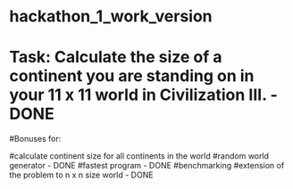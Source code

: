 # hackathon_1_work_version

# Task: Calculate the size of a continent you are standing on in your 11 x 11 world in Civilization III. - DONE

#Bonuses for:

#calculate continent size for all continents in the world
#random world generator - DONE
#fastest program - DONE
#benchmarking
#extension of the problem to n x n size world - DONE
